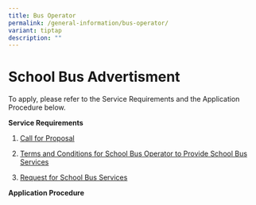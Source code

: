 ```yaml
---
title: Bus Operator
permalink: /general-information/bus-operator/
variant: tiptap
description: ""
---
```

<h1>School Bus Advertisment</h1>
<p></p>
<p>To apply, please refer to the Service Requirements and the Application
Procedure below.</p>
<p><strong>Service Requirements</strong>
</p>
<ol data-tight="true" class="tight">
<li>
<p><a href="/files/Bus Operator/1__Call_for_Proposals__For_Single_Bus_Service_.pdf" rel="noopener noreferrer nofollow" target="_blank">Call for Proposal</a>
</p>
</li>
<li>
<p><a href="/files/Bus Operator/1__Call_for_Proposals__For_Single_Bus_Service_.pdf" rel="noopener noreferrer nofollow" target="_blank">Terms and Conditions for School Bus Operator to Provide School Bus Services</a>
</p>
</li>
<li>
<p><a href="/files/Bus Operator/request for school bus service.pdf" rel="noopener noreferrer nofollow" target="_blank">Request for School Bus Services</a>
</p>
<p></p>
</li>
</ol>
<p><strong>Application Procedure</strong>
</p>